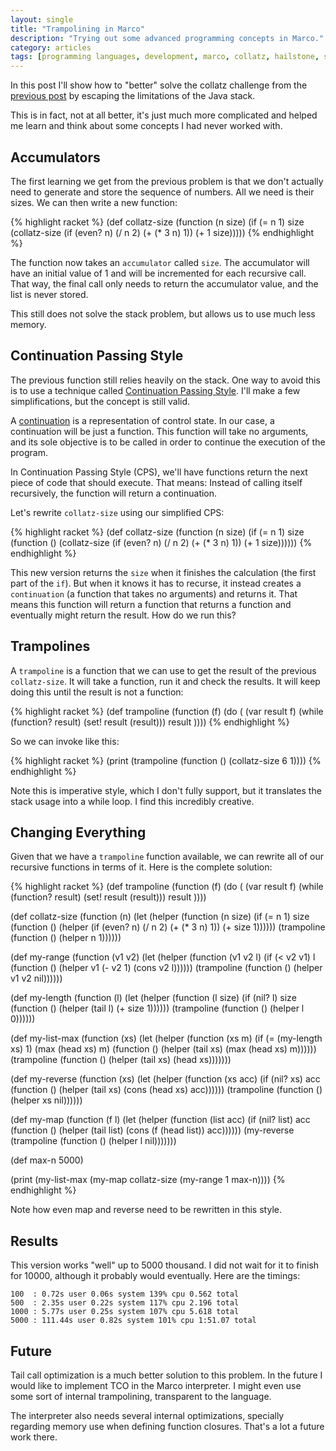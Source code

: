 ```yaml
---
layout: single
title: "Trampolining in Marco"
description: "Trying out some advanced programming concepts in Marco."
category: articles
tags: [programming languages, development, marco, collatz, hailstone, sequences, continuations, thunks]
---
```


In this post I'll show how to "better" solve the collatz challenge from the [previous post](http://juanibiapina.com/articles/2013-12-13-the-collatz-conjecture/) by escaping the limitations of the Java stack.

This is in fact, not at all better, it's just much more complicated and helped me learn and think about some concepts I had never worked with.

## Accumulators

The first learning we get from the previous problem is that we don't actually need to generate and store the sequence of numbers. All we need is their sizes. We can then write a new function:

{% highlight racket %}
(def collatz-size (function (n size)
                     (if (= n 1)
                         size
                         (collatz-size (if (even? n)
                                           (/ n 2)
                                           (+ (* 3 n) 1))
                                       (+ 1 size)))))
{% endhighlight %}

The function now takes an `accumulator` called `size`. The accumulator will have an initial value of 1 and will be incremented for each recursive call. That way, the final call only needs to return the accumulator value, and the list is never stored.

This still does not solve the stack problem, but allows us to use much less memory.

## Continuation Passing Style

The previous function still relies heavily on the stack. One way to avoid this is to use a technique called [Continuation Passing Style](http://en.wikipedia.org/wiki/Continuation-passing_style). I'll make a few simplifications, but the concept is still valid.

A [continuation](http://en.wikipedia.org/wiki/Continuation) is a representation of control state. In our case, a continuation will be just a function. This function will take no arguments, and its sole objective is to be called in order to continue the execution of the program.

In Continuation Passing Style (CPS), we'll have functions return the next piece of code that should execute. That means: Instead of calling itself recursively, the function will return a continuation.

Let's rewrite `collatz-size` using our simplified CPS:

{% highlight racket %}
(def collatz-size (function (n size)
                         (if (= n 1)
                             size
                             (function () (collatz-size (if (even? n)
                                                            (/ n 2)
                                                            (+ (* 3 n) 1))
                                                        (+ 1 size))))))
{% endhighlight %}

This new version returns the `size` when it finishes the calculation (the first part of the `if`). But when it knows it has to recurse, it instead creates a `continuation` (a function that takes no arguments) and returns it. That means this function will return a function that returns a function and eventually might return the result. How do we run this?

## Trampolines

A `trampoline` is a function that we can use to get the result of the previous `collatz-size`. It will take a function, run it and check the results. It will keep doing this until the result is not a function:

{% highlight racket %}
(def trampoline (function (f)
                   (do (
                     (var result f)
                     (while (function? result) (set! result (result)))
                     result
                   ))))
{% endhighlight %}

So we can invoke like this:

{% highlight racket %}
(print (trampoline (function () (collatz-size 6 1))))
{% endhighlight %}

Note this is imperative style, which I don't fully support, but it translates the stack usage into a while loop. I find this incredibly creative.

## Changing Everything

Given that we have a `trampoline` function available, we can rewrite all of our recursive functions in terms of it. Here is the complete solution:

{% highlight racket %}
(def trampoline (function (f)
                 (do (
                   (var result f)
                   (while (function? result) (set! result (result)))
                   result
                 ))))

(def collatz-size (function (n)
                    (let (helper (function (n size)
                                   (if (= n 1)
                                       size
                                       (function () (helper (if (even? n)
                                                                (/ n 2)
                                                                (+ (* 3 n) 1))
                                                            (+ size 1))))))
                      (trampoline (function () (helper n 1))))))

(def my-range (function (v1 v2)
                (let (helper (function (v1 v2 l)
                               (if (< v2 v1)
                                   l
                                   (function () (helper v1 (- v2 1) (cons v2 l))))))
                  (trampoline (function () (helper v1 v2 nil))))))

(def my-length (function (l)
                 (let (helper (function (l size)
                                (if (nil? l)
                                    size
                                    (function () (helper (tail l) (+ size 1))))))
                   (trampoline (function () (helper l 0))))))

(def my-list-max (function (xs)
                   (let (helper (function (xs m)
                                  (if (= (my-length xs) 1)
                                      (max (head xs) m)
                                      (function () (helper (tail xs) (max (head xs) m))))))
                     (trampoline (function () (helper (tail xs) (head xs)))))))

(def my-reverse (function (xs)
                  (let (helper (function (xs acc)
                                 (if (nil? xs)
                                     acc
                                     (function () (helper (tail xs) (cons (head xs) acc))))))
                    (trampoline (function () (helper xs nil))))))

(def my-map (function (f l)
              (let (helper (function (list acc)
                             (if (nil? list)
                                 acc
                                 (function () (helper (tail list) (cons (f (head list)) acc))))))
                (my-reverse (trampoline (function () (helper l nil)))))))

(def max-n 5000)

(print (my-list-max (my-map collatz-size (my-range 1 max-n))))
{% endhighlight %}

Note how even map and reverse need to be rewritten in this style.

## Results

This version works "well" up to 5000 thousand. I did not wait for it to finish for 10000, although it probably would eventually. Here are the timings:

    100  : 0.72s user 0.06s system 139% cpu 0.562 total
    500  : 2.35s user 0.22s system 117% cpu 2.196 total
    1000 : 5.77s user 0.25s system 107% cpu 5.618 total
    5000 : 111.44s user 0.82s system 101% cpu 1:51.07 total

## Future

Tail call optimization is a much better solution to this problem. In the future I would like to implement TCO in the Marco interpreter. I might even use some sort of internal trampolining, transparent to the language.

The interpreter also needs several internal optimizations, specially regarding memory use when defining function closures. That's a lot a future work there.
